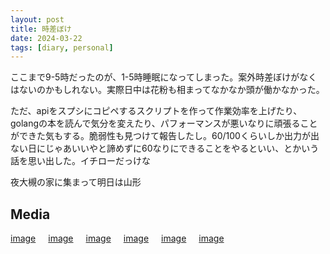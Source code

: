 ```yaml
---
layout: post
title: 時差ぼけ
date: 2024-03-22
tags: [diary, personal]
---
```


ここまで9-5時だったのが、1-5時睡眠になってしまった。案外時差ぼけがなくはないのかもしれない。実際日中は花粉も相まってなかなか頭が働かなかった。

ただ、apiをスプシにコピペするスクリプトを作って作業効率を上げたり、golangの本を読んで気分を変えたり、パフォーマンスが悪いなりに頑張ることができた気もする。脆弱性も見つけて報告したし。60/100くらいしか出力が出ない日にじゃあいいやと諦めずに60なりにできることをやるといい、とかいう話を思い出した。イチローだっけな

夜大槻の家に集まって明日は山形

## Media

<div style="display: flex; flex-wrap: wrap; gap: 10px;"><a href="https://photos.google.com/lr/album/ADVFWbeu50_RulrcDCXNkLO7stKdAmGPiTSKxC2SEjvKGApt6yaiPn8XlJzaDA_ITvCp1dr_Hyyw/photo/ADVFWbcMTu5CnA8A0_3ZiUn513N8EsLJgnKR1xrN9H78MKRyhs_i2FvJFu2nLbdDoZjOqKRLJP7bFPZherOT9kirSiYw9i2ATw">image</a><br> <a href="https://photos.google.com/lr/album/ADVFWbeu50_RulrcDCXNkLO7stKdAmGPiTSKxC2SEjvKGApt6yaiPn8XlJzaDA_ITvCp1dr_Hyyw/photo/ADVFWbdgy2z_kQP-ujjZBKUkRK8VBxxMZ69zCAU2KGWNBW6OmawOs41KULxsY08NeuMy6I-N-0vwTEEL0ITTd1zAE3Xip209_Q">image</a><br> <a href="https://photos.google.com/lr/album/ADVFWbeu50_RulrcDCXNkLO7stKdAmGPiTSKxC2SEjvKGApt6yaiPn8XlJzaDA_ITvCp1dr_Hyyw/photo/ADVFWbc4wfJy0r4fCbf-EbsrDJMItK7xLfHJhDQrkkb0458mSneUp3lGHyaVg-Ftcuppyb6ZrkFJr23aOtz7yfbavPrhiJ5fqA">image</a><br> <a href="https://photos.google.com/lr/album/ADVFWbeu50_RulrcDCXNkLO7stKdAmGPiTSKxC2SEjvKGApt6yaiPn8XlJzaDA_ITvCp1dr_Hyyw/photo/ADVFWbdI02RhLqThm4W6uksxG69fBhr0ltXitoswHzovwKwxKZOsIpHOg6EDLBBargPITVdnC9o165f5RBtcipqJjr0hNF3L_g">image</a><br> <a href="https://photos.google.com/lr/album/ADVFWbeu50_RulrcDCXNkLO7stKdAmGPiTSKxC2SEjvKGApt6yaiPn8XlJzaDA_ITvCp1dr_Hyyw/photo/ADVFWbcIY3HhmpmszswyXAR6-3u7mWsHa29Uk5KHT61ADV1qP2b0cFNuYnSRNc-9y74_y2qautOfM0HhaL13xQvxyUiemGv23g">image</a><br> <a href="https://photos.google.com/lr/album/ADVFWbeu50_RulrcDCXNkLO7stKdAmGPiTSKxC2SEjvKGApt6yaiPn8XlJzaDA_ITvCp1dr_Hyyw/photo/ADVFWbfo9QR0hQctImWQyHRtyZhrZwaZPJm1FtPEsxR8H-5CwDDlukLnzREecoGCucs0RdBWHwp1yQGwMLqlegTMtAkwcWcbdQ">image</a><br></div>
